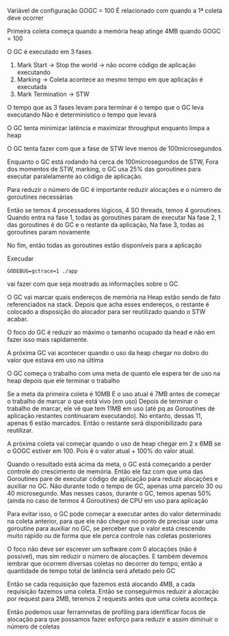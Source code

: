 Variável de configuração GOGC = 100
É relacionado com quando a 1ª coleta deve ocorrer

Primeira coleta começa quando a memória heap atinge 4MB quando GOGC = 100

O GC é executado em 3 fases

1. Mark Start ->  Stop the world -> não ocorre código de aplicação executando
2. Marking    -> Coleta acontece ao mesmo tempo em que aplicação é executada
3. Mark Termination -> STW

O tempo que as 3 fases levam para terminar é o tempo que o GC leva executando
Não é determinístico o tempo que levará

O GC tenta minimizar latência e maximizar throughput enquanto limpa a heap

O GC tenta fazer com que a fase de STW leve menos de 100microsegundos

Enquanto o GC está rodando há cerca de 100microsegundos de STW,
Fora dos momentos de STW, marking, o GC usa 25% das goroutines para executar
paralelamente ao código de aplicação.

Para reduzir o número de GC é importante reduzir alocações e o número de goroutines
necessárias 

Então se temos 4 processadores lógicos, 4 SO threads, temos 4 goroutines.
Quando entra na fase 1, todas as goroutines param de executar
Na fase 2, 1 das goroutines é do GC e o restante da aplicação,
Na fase 3, todas as goroutines param novamente

No fim, então todas as goroutines estão disponíveis para a aplicação

Execudar

`GODEBUG=gctrace=1 ./app`

vai fazer com que seja mostrado as informações sobre o GC

O GC vai marcar quais endereços de memória na Heap estão sendo de fato
referenciados na stack. Depois que acha esses endereços, o restante é colocado
a disposição do alocador para ser reutilizado quando o STW acabar.

O foco do GC é reduzir ao máximo o tamanho ocupado da head e não em fazer isso
mais rapidamente.

A próxima GC vai acontecer quando o uso da heap chegar no dobro do valor que 
estava em uso na última

O GC começa o trabalho com uma meta de quanto ele espera ter de uso na heap
depois que ele terminar o trabalho

Se a meta da primeira coleta é 10MB
E o uso atual é 7MB antes de começar o trabalho de marcar o que está vivo (em uso)
Depois de terminar o trabalho de marcar, ele vê que tem 11MB em uso (até pq
as Goroutines de aplicação restantes continuaram executando).
No entanto, dessas 11, apenas 6 estão marcados. Então o restante será disponibilizado
para reutilizar.

A próxima coleta vai começar quando o uso de heap chegar em 2 x 6MB se o GOGC estiver
em 100. Pois é o valor atual + 100% do valor atual.

Quando o resultado está acima da meta, o GC está começando a perder controle
do crescimento de memória. Então ele faz com que uma das Goroutines pare de 
executar código de aplicação para reduzir alocações e auxiliar no GC. Não durante
todo o tempo de GC, apenas uma parcelo 30 ou 40 microsegundo. Mas nesses casos,
durante o GC, temos apenas 50% (ainda no caso de termos 4 Goroutines) de CPU em 
uso para aplicação

Para evitar isso, o GC pode começar a executar antes do valor determinado na 
coleta anterior, para que ele não chegue no ponto de precisar usar uma
goroutine para auxiliar no GC, se perceber que o valor está crescendo muito rapido
ou de forma que ele perca controle nas coletas posteriores

O foco não deve ser escrever um software com 0 alocações (não é possível), mas sim
reduzir o número de alocações. E também devemos lembrar que ocorrem diversas coletas
no decorrer do tempo, então a quantidade de tempo total de latência será afetado pelo GC

Então se cada requisição que fazemos está alocando 4MB, a cada requisição fazemos
uma coleta. Então se conseguirmos reduzir a alocação por request para 2MB, teremos
2 requests antes que uma coleta aconteça.

Então podemos usar ferramnetas de profiling para identificar focos de alocação
para que possamos fazer esforço para reduzir e assim diminuir o número de coletas

